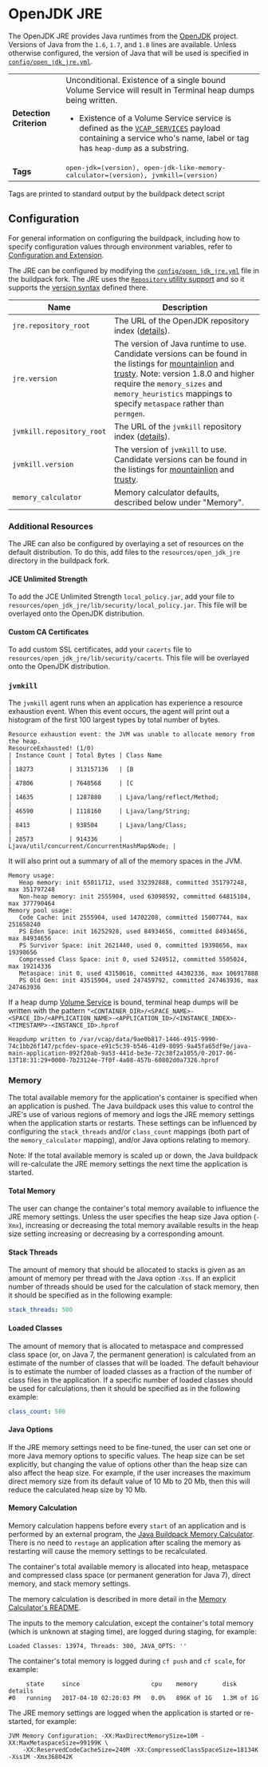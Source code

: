 # OpenJDK JRE
The OpenJDK JRE provides Java runtimes from the [OpenJDK][] project.  Versions of Java from the `1.6`, `1.7`, and `1.8` lines are available.  Unless otherwise configured, the version of Java that will be used is specified in [`config/open_jdk_jre.yml`][].

<table>
  <tr>
    <td><strong>Detection Criterion</strong></td>
    <td>Unconditional.  Existence of a single bound Volume Service will result in Terminal heap dumps being written.
      <ul>
        <li>Existence of a Volume Service service is defined as the <a href="http://docs.cloudfoundry.org/devguide/deploy-apps/environment-variable.html#VCAP-SERVICES"><code>VCAP_SERVICES</code></a> payload containing a service who's name, label or tag has <code>heap-dump</code> as a substring.</li>
      </ul>
    </td>
  </tr>
  <tr>
    <td><strong>Tags</strong></td>
    <td><tt>open-jdk=&lang;version&rang;, open-jdk-like-memory-calculator=&lang;version&rang;, jvmkill=&lang;version&rang;</tt></td>
  </tr>
</table>
Tags are printed to standard output by the buildpack detect script

## Configuration
For general information on configuring the buildpack, including how to specify configuration values through environment variables, refer to [Configuration and Extension][].

The JRE can be configured by modifying the [`config/open_jdk_jre.yml`][] file in the buildpack fork.  The JRE uses the [`Repository` utility support][repositories] and so it supports the [version syntax][]  defined there.

| Name | Description
| ---- | -----------
| `jre.repository_root` | The URL of the OpenJDK repository index ([details][repositories]).
| `jre.version` | The version of Java runtime to use.  Candidate versions can be found in the listings for [mountainlion][] and [trusty][]. Note: version 1.8.0 and higher require the `memory_sizes` and `memory_heuristics` mappings to specify `metaspace` rather than `permgen`.
| `jvmkill.repository_root` | The URL of the `jvmkill` repository index ([details][repositories]).
| `jvmkill.version` | The version of `jvmkill` to use.  Candidate versions can be found in the listings for [mountainlion][jvmkill-mountainlion] and [trusty][jvmkill-trusty].
| `memory_calculator` | Memory calculator defaults, described below under "Memory".

### Additional Resources
The JRE can also be configured by overlaying a set of resources on the default distribution. To do this, add files to the `resources/open_jdk_jre` directory in the buildpack fork.

#### JCE Unlimited Strength
To add the JCE Unlimited Strength `local_policy.jar`, add your file to `resources/open_jdk_jre/lib/security/local_policy.jar`.  This file will be overlayed onto the OpenJDK distribution.

#### Custom CA Certificates
To add custom SSL certificates, add your `cacerts` file to `resources/open_jdk_jre/lib/security/cacerts`.  This file will be overlayed onto the OpenJDK distribution.

### `jvmkill`
The `jvmkill` agent runs when an application has experience a resource exhaustion event.  When this event occurs, the agent will print out a histogram of the first 100 largest types by total number of bytes.

```plain
Resource exhaustion event: the JVM was unable to allocate memory from the heap.
ResourceExhausted! (1/0)
| Instance Count | Total Bytes | Class Name                                    |
| 18273          | 313157136   | [B                                            |
| 47806          | 7648568     | [C                                            |
| 14635          | 1287880     | Ljava/lang/reflect/Method;                    |
| 46590          | 1118160     | Ljava/lang/String;                            |
| 8413           | 938504      | Ljava/lang/Class;                             |
| 28573          | 914336      | Ljava/util/concurrent/ConcurrentHashMap$Node; |
```

It will also print out a summary of all of the memory spaces in the JVM.

```plain
Memory usage:
   Heap memory: init 65011712, used 332392888, committed 351797248, max 351797248
   Non-heap memory: init 2555904, used 63098592, committed 64815104, max 377790464
Memory pool usage:
   Code Cache: init 2555904, used 14702208, committed 15007744, max 251658240
   PS Eden Space: init 16252928, used 84934656, committed 84934656, max 84934656
   PS Survivor Space: init 2621440, used 0, committed 19398656, max 19398656
   Compressed Class Space: init 0, used 5249512, committed 5505024, max 19214336
   Metaspace: init 0, used 43150616, committed 44302336, max 106917888
   PS Old Gen: init 43515904, used 247459792, committed 247463936, max 247463936
```

If a heap dump [Volume Service][] is bound, terminal heap dumps will be written with the pattern `"<CONTAINER_DIR>/<SPACE_NAME>-<SPACE_ID>/<APPLICATION_NAME>-<APPLICATION_ID>/<INSTANCE_INDEX>-<TIMESTAMP>-<INSTANCE_ID>.hprof`

```plain
Heapdump written to /var/vcap/data/9ae0b817-1446-4915-9990-74c1bb26f147/pcfdev-space-e91c5c39-b546-41d9-8095-9a45fa65df9e/java-main-application-892f20ab-9a53-441d-be3e-72c38f2a1055/0-2017-06-13T18:31:29+0000-7b23124e-7f0f-4a08-457b-60802d0a7326.hprof
```

### Memory
The total available memory for the application's container is specified when an application is pushed.
The Java buildpack uses this value to control the JRE's use of various
regions of memory and logs the JRE memory settings when the application starts or restarts.
These settings can be influenced by configuring
the `stack_threads` and/or `class_count` mappings (both part of the `memory_calculator` mapping),
and/or Java options relating to memory.

Note: If the total available memory is scaled up or down, the Java buildpack will re-calculate the JRE memory settings the next time the application is started.

#### Total Memory

The user can change the container's total memory available to influence the JRE memory settings.
Unless the user specifies the heap size Java option (`-Xmx`), increasing or decreasing the total memory
available results in the heap size setting increasing or decreasing by a corresponding amount.

#### Stack Threads

The amount of memory that should be allocated to stacks is given as an amount of memory per
thread with the Java option `-Xss`. If an explicit number of
threads should be used for the calculation of stack memory, then it should be specified as in
the following example:

```yaml
stack_threads: 500
```

#### Loaded Classes

The amount of memory that is allocated to metaspace and compressed class space (or, on Java 7, the permanent generation) is calculated from an estimate of the number of classes that will be loaded. The default behaviour is to estimate the number of loaded classes as a fraction of the number of class files in the application.
If a specific number of loaded classes should be used for calculations, then it should be specified as in the following example:

```yaml
class_count: 500
```

#### Java Options

If the JRE memory settings need to be fine-tuned, the user can set one or more Java memory options to
specific values. The heap size can be set explicitly, but changing the value of options other
than the heap size can also affect the heap size. For example, if the user increases
the maximum direct memory size from its default value of 10 Mb to 20 Mb, then this will
reduce the calculated heap size by 10 Mb.

#### Memory Calculation
Memory calculation happens before every `start` of an application and is performed by an external program, the [Java Buildpack Memory Calculator]. There is no need to `restage` an application after scaling the memory as restarting will cause the memory settings to be recalculated.

The container's total available memory is allocated into heap, metaspace and compressed class space (or permanent generation for Java 7),
direct memory, and stack memory settings.

The memory calculation is described in more detail in the [Memory Calculator's README].

The inputs to the memory calculation, except the container's total memory (which is unknown at staging time), are logged during staging, for example:
```
Loaded Classes: 13974, Threads: 300, JAVA_OPTS: ''
```

The container's total memory is logged during `cf push` and `cf scale`, for example:
```
     state     since                    cpu    memory       disk         details
#0   running   2017-04-10 02:20:03 PM   0.0%   896K of 1G   1.3M of 1G
```

The JRE memory settings are logged when the application is started or re-started, for example:
```
JVM Memory Configuration: -XX:MaxDirectMemorySize=10M -XX:MaxMetaspaceSize=99199K \
    -XX:ReservedCodeCacheSize=240M -XX:CompressedClassSpaceSize=18134K -Xss1M -Xmx368042K
```

[`config/open_jdk_jre.yml`]: ../config/open_jdk_jre.yml
[Configuration and Extension]: ../README.md#configuration-and-extension
[Java Buildpack Memory Calculator]: https://github.com/cloudfoundry/java-buildpack-memory-calculator
[jvmkill-mountainlion]: http://download.pivotal.io.s3.amazonaws.com/jvmkill/mountainlion/x86_64/index.yml
[jvmkill-trusty]: http://download.pivotal.io.s3.amazonaws.com/jvmkill/trusty/x86_64/index.yml
[Memory Calculator's README]: https://github.com/cloudfoundry/java-buildpack-memory-calculator
[mountainlion]: http://download.pivotal.io.s3.amazonaws.com/openjdk/mountainlion/x86_64/index.yml
[OpenJDK]: http://openjdk.java.net
[repositories]: extending-repositories.md
[trusty]: http://download.pivotal.io.s3.amazonaws.com/openjdk/trusty/x86_64/index.yml
[version syntax]: extending-repositories.md#version-syntax-and-ordering
[Volume Service]: https://docs.cloudfoundry.org/devguide/services/using-vol-services.html

